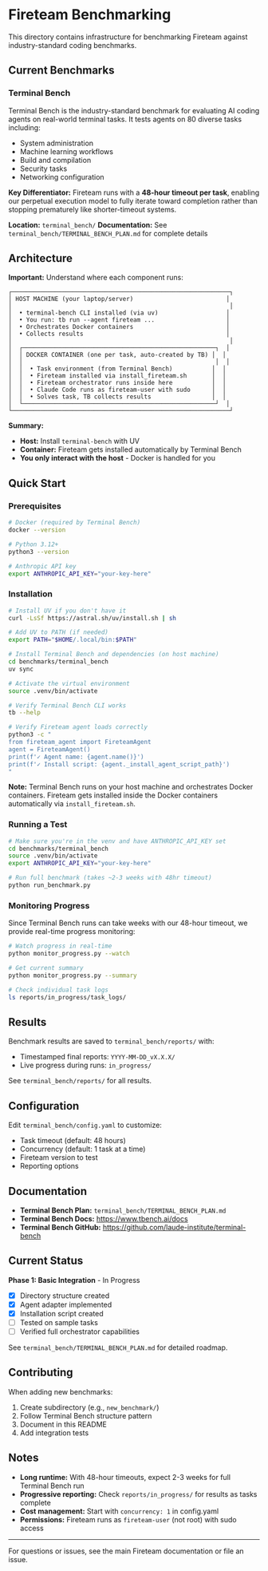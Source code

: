# Fireteam Benchmarking

This directory contains infrastructure for benchmarking Fireteam against industry-standard coding benchmarks.

## Current Benchmarks

### Terminal Bench

Terminal Bench is the industry-standard benchmark for evaluating AI coding agents on real-world terminal tasks. It tests agents on 80 diverse tasks including:
- System administration
- Machine learning workflows
- Build and compilation
- Security tasks
- Networking configuration

**Key Differentiator:** Fireteam runs with a **48-hour timeout per task**, enabling our perpetual execution model to fully iterate toward completion rather than stopping prematurely like shorter-timeout systems.

**Location:** `terminal_bench/`
**Documentation:** See `terminal_bench/TERMINAL_BENCH_PLAN.md` for complete details

## Architecture

**Important:** Understand where each component runs:

```
┌─────────────────────────────────────────────────────────────┐
│ HOST MACHINE (your laptop/server)                          │
│                                                             │
│  • terminal-bench CLI installed (via uv)                   │
│  • You run: tb run --agent fireteam ...                    │
│  • Orchestrates Docker containers                          │
│  • Collects results                                        │
│                                                             │
│  ┌──────────────────────────────────────────────────────┐  │
│  │ DOCKER CONTAINER (one per task, auto-created by TB) │  │
│  │                                                      │  │
│  │  • Task environment (from Terminal Bench)           │  │
│  │  • Fireteam installed via install_fireteam.sh       │  │
│  │  • Fireteam orchestrator runs inside here           │  │
│  │  • Claude Code runs as fireteam-user with sudo      │  │
│  │  • Solves task, TB collects results                 │  │
│  └──────────────────────────────────────────────────────┘  │
└─────────────────────────────────────────────────────────────┘
```

**Summary:**
- **Host:** Install `terminal-bench` with UV
- **Container:** Fireteam gets installed automatically by Terminal Bench
- **You only interact with the host** - Docker is handled for you

## Quick Start

### Prerequisites

```bash
# Docker (required by Terminal Bench)
docker --version

# Python 3.12+
python3 --version

# Anthropic API key
export ANTHROPIC_API_KEY="your-key-here"
```

### Installation

```bash
# Install UV if you don't have it
curl -LsSf https://astral.sh/uv/install.sh | sh

# Add UV to PATH (if needed)
export PATH="$HOME/.local/bin:$PATH"

# Install Terminal Bench and dependencies (on host machine)
cd benchmarks/terminal_bench
uv sync

# Activate the virtual environment
source .venv/bin/activate

# Verify Terminal Bench CLI works
tb --help

# Verify Fireteam agent loads correctly
python3 -c "
from fireteam_agent import FireteamAgent
agent = FireteamAgent()
print(f'✓ Agent name: {agent.name()}')
print(f'✓ Install script: {agent._install_agent_script_path}')
"
```

**Note:** Terminal Bench runs on your host machine and orchestrates Docker containers. Fireteam gets installed inside the Docker containers automatically via `install_fireteam.sh`.

### Running a Test

```bash
# Make sure you're in the venv and have ANTHROPIC_API_KEY set
cd benchmarks/terminal_bench
source .venv/bin/activate
export ANTHROPIC_API_KEY="your-key-here"

# Run full benchmark (takes ~2-3 weeks with 48hr timeout)
python run_benchmark.py
```

### Monitoring Progress

Since Terminal Bench runs can take weeks with our 48-hour timeout, we provide real-time progress monitoring:

```bash
# Watch progress in real-time
python monitor_progress.py --watch

# Get current summary
python monitor_progress.py --summary

# Check individual task logs
ls reports/in_progress/task_logs/
```

## Results

Benchmark results are saved to `terminal_bench/reports/` with:
- Timestamped final reports: `YYYY-MM-DD_vX.X.X/`
- Live progress during runs: `in_progress/`

See `terminal_bench/reports/` for all results.

## Configuration

Edit `terminal_bench/config.yaml` to customize:
- Task timeout (default: 48 hours)
- Concurrency (default: 1 task at a time)
- Fireteam version to test
- Reporting options

## Documentation

- **Terminal Bench Plan:** `terminal_bench/TERMINAL_BENCH_PLAN.md`
- **Terminal Bench Docs:** https://www.tbench.ai/docs
- **Terminal Bench GitHub:** https://github.com/laude-institute/terminal-bench

## Current Status

**Phase 1: Basic Integration** - In Progress
- [x] Directory structure created
- [x] Agent adapter implemented
- [x] Installation script created
- [ ] Tested on sample tasks
- [ ] Verified full orchestrator capabilities

See `terminal_bench/TERMINAL_BENCH_PLAN.md` for detailed roadmap.

## Contributing

When adding new benchmarks:
1. Create subdirectory (e.g., `new_benchmark/`)
2. Follow Terminal Bench structure pattern
3. Document in this README
4. Add integration tests

## Notes

- **Long runtime:** With 48-hour timeouts, expect 2-3 weeks for full Terminal Bench run
- **Progressive reporting:** Check `reports/in_progress/` for results as tasks complete
- **Cost management:** Start with `concurrency: 1` in config.yaml
- **Permissions:** Fireteam runs as `fireteam-user` (not root) with sudo access

---

For questions or issues, see the main Fireteam documentation or file an issue.
